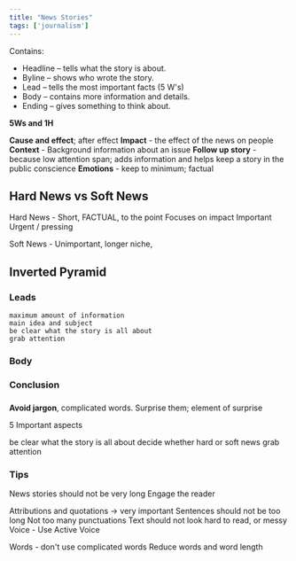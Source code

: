 ```yaml
---
title: "News Stories"
tags: ['journalism']
---
```



Contains: 
-   Headline – tells what the story is about.
-   Byline – shows who wrote the story.
-   Lead – tells the most important facts (5 W's)
-   Body – contains more information and details.
-   Ending – gives something to think about.


**5Ws and 1H** 

**Cause and effect**; after effect
**Impact** - the effect of the news on people
**Context** - Background information about an issue
**Follow up story** - because low attention span; adds information and helps keep a story in the public conscience
**Emotions** - keep to minimum; factual

## Hard News vs Soft News 

Hard News - Short, FACTUAL, to the point
Focuses on impact 
Important 
Urgent / pressing

Soft News - Unimportant, longer 
niche, 

## Inverted Pyramid
### Leads
	maximum amount of information
	main idea and subject
	be clear what the story is all about
	grab attention
### Body
### Conclusion
###

**Avoid jargon**, complicated words. 
Surprise them; element of surprise

5 Important aspects 

be clear what the story is all about
decide whether hard or soft news
grab attention

### Tips 
News stories should not be very long
Engage the reader

Attributions and quotations -> very important
Sentences should not be too long
Not too many punctuations 
Text should not look hard to read, or messy
Voice - Use Active Voice 

Words - don't use complicated words
Reduce words and word length
